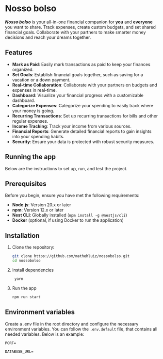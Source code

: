 # Nosso bolso

**_Nosso bolso_** is your all-in-one financial companion for **you** and **everyone** you want to share. Track expenses, create custom budgets, and set shared financial goals. Collaborate with your partners to make smarter money decisions and reach your dreams together.

## Features

- **Mark as Paid**: Easily mark transactions as paid to keep your finances organized.
- **Set Goals**: Establish financial goals together, such as saving for a vacation or a down payment.
- **Real-time Collaboration**: Collaborate with your partners on budgets and expenses in real-time.
- **Dashboard**: Visualize your financial progress with a customizable dashboard.
- **Categorize Expenses**: Categorize your spending to easily track where your money is going.
- **Recurring Transactions**: Set up recurring transactions for bills and other regular expenses.
- **Income Tracking**: Track your income from various sources.
- **Financial Reports**: Generate detailed financial reports to gain insights into your spending habits.
- **Security**: Ensure your data is protected with robust security measures.

## Running the app

Below are the instructions to set up, run, and test the project.

## Prerequisites

Before you begin, ensure you have met the following requirements:

- **Node.js**: Version 20.x or later
- **npm**: Version 12.x or later
- **Nest CLI**: Globally installed (`npm install -g @nestjs/cli`)
- **Docker** (optional, if using Docker to run the application)

## Installation

1. Clone the repository:
   ```bash
   git clone https://github.com/mathehluiz/nossobolso.git
   cd nossobolso
   ```
2. Install dependencies
   ```bash
    yarn
   ```
3. Run the app
   ```bash
   npm run start
   ```

## Environment variables

Create a .env file in the root directory and configure the necessary environment variables. You can follow the `.env.default` file, that contains all needed variables. Below is an example:

`PORT=`

`DATABASE_URL=`
